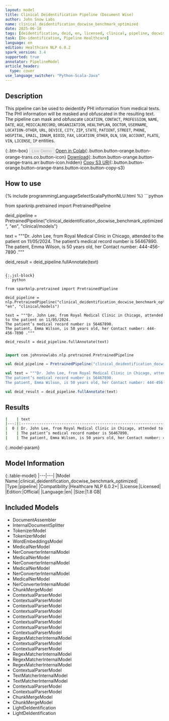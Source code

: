 ```yaml
---
layout: model
title: Clinical Deidentification Pipeline (Document Wise)
author: John Snow Labs
name: clinical_deidentification_docwise_benchmark_optimized
date: 2025-06-18
tags: [deidentification, deid, en, licensed, clinical, pipeline, docwise]
task: [De-identification, Pipeline Healthcare]
language: en
edition: Healthcare NLP 6.0.2
spark_version: 3.4
supported: true
annotator: PipelineModel
article_header:
  type: cover
use_language_switcher: "Python-Scala-Java"
---
```


## Description

This pipeline can be used to deidentify PHI information from medical texts. The PHI information will be masked and obfuscated in the resulting text.
The pipeline can mask and obfuscate `LOCATION`, `CONTACT`, `PROFESSION`, `NAME`, `DATE`, `AGE`, `MEDICALRECORD`, `ORGANIZATION`, `HEALTHPLAN`, `DOCTOR`, `USERNAME`,
`LOCATION-OTHER`, `URL`, `DEVICE`, `CITY`, `ZIP`, `STATE`, `PATIENT`, `STREET`, `PHONE`, `HOSPITAL`, `EMAIL`, `IDNUM`, `BIOID`, `FAX`, `LOCATION_OTHER`, `DLN`,
`SSN`, `ACCOUNT`, `PLATE`, `VIN`, `LICENSE`, `IP` entities.

{:.btn-box}
<button class="button button-orange" disabled>Live Demo</button>
[Open in Colab](https://colab.research.google.com/github/JohnSnowLabs/spark-nlp-workshop/blob/master/healthcare-nlp/07.0.Pretrained_Clinical_Pipelines.ipynb){:.button.button-orange.button-orange-trans.co.button-icon}
[Download](https://s3.amazonaws.com/auxdata.johnsnowlabs.com/clinical/models/clinical_deidentification_docwise_benchmark_optimized_en_6.0.2_3.4_1750270613664.zip){:.button.button-orange.button-orange-trans.arr.button-icon.hidden}
[Copy S3 URI](s3://auxdata.johnsnowlabs.com/clinical/models/clinical_deidentification_docwise_benchmark_optimized_en_6.0.2_3.4_1750270613664.zip){:.button.button-orange.button-orange-trans.button-icon.button-copy-s3}

## How to use



<div class="tabs-box" markdown="1">
{% include programmingLanguageSelectScalaPythonNLU.html %}
```python

from sparknlp.pretrained import PretrainedPipeline

deid_pipeline = PretrainedPipeline("clinical_deidentification_docwise_benchmark_optimized", "en", "clinical/models")

text = """Dr. John Lee, from Royal Medical Clinic in Chicago, attended to the patient on 11/05/2024.
The patient’s medical record number is 56467890.
The patient, Emma Wilson, is 50 years old, her Contact number: 444-456-7890 ."""

deid_result = deid_pipeline.fullAnnotate(text)


```

{:.jsl-block}
```python

from sparknlp.pretrained import PretrainedPipeline

deid_pipeline = nlp.PretrainedPipeline("clinical_deidentification_docwise_benchmark_optimized", "en", "clinical/models")

text = """Dr. John Lee, from Royal Medical Clinic in Chicago, attended to the patient on 11/05/2024.
The patient’s medical record number is 56467890.
The patient, Emma Wilson, is 50 years old, her Contact number: 444-456-7890 ."""

deid_result = deid_pipeline.fullAnnotate(text)

```
```scala

import com.johnsnowlabs.nlp.pretrained.PretrainedPipeline

val deid_pipeline = PretrainedPipeline("clinical_deidentification_docwise_benchmark_optimized", "en", "clinical/models")

val text = """Dr. John Lee, from Royal Medical Clinic in Chicago, attended to the patient on 11/05/2024.
The patient’s medical record number is 56467890.
The patient, Emma Wilson, is 50 years old, her Contact number: 444-456-7890 ."""

val deid_result = deid_pipeline.fullAnnotate(text)

```
</div>

## Results

```bash
|    | text                                                                                       | result                                                                                                                                                                                         | result                                                                                                                                                                                                                                |
|---:|:-------------------------------------------------------------------------------------------|:-----------------------------------------------------------------------------------------------------------------------------------------------------------------------------------------------|:--------------------------------------------------------------------------------------------------------------------------------------------------------------------------------------------------------------------------------------|
|  0 | Dr. John Lee, from Royal Medical Clinic in Chicago, attended to the patient on 11/05/2024. | ['Dr. <DOCTOR>, from <HOSPITAL> in <CITY>, attended to the patient on <DATE>.\nThe patient’s medical record number is <ID>.\nThe patient, <PATIENT>, is <AGE>, her Contact number: <PHONE> .'] | ['Dr. Valerie Aho, from Mercy Hospital Aurora in Berea, attended to the patient on 26/06/2024.\nThe patient’s medical record number is 78689012.\nThe patient, Johnathon Bunde, is 55 years old, her Contact number: 666-678-9012 .'] |
|    | The patient’s medical record number is 56467890.                                           |                                                                                                                                                                                                |                                                                                                                                                                                                                                       |
|    | The patient, Emma Wilson, is 50 years old, her Contact number: 444-456-7890 .              |                                                                                                                                                                                                |                                                                                                                                                                                                                                       |
```

{:.model-param}
## Model Information

{:.table-model}
|---|---|
|Model Name:|clinical_deidentification_docwise_benchmark_optimized|
|Type:|pipeline|
|Compatibility:|Healthcare NLP 6.0.2+|
|License:|Licensed|
|Edition:|Official|
|Language:|en|
|Size:|1.8 GB|

## Included Models

- DocumentAssembler
- InternalDocumentSplitter
- TokenizerModel
- TokenizerModel
- WordEmbeddingsModel
- MedicalNerModel
- NerConverterInternalModel
- MedicalNerModel
- NerConverterInternalModel
- MedicalNerModel
- NerConverterInternalModel
- MedicalNerModel
- NerConverterInternalModel
- ChunkMergeModel
- ContextualParserModel
- ContextualParserModel
- ContextualParserModel
- ContextualParserModel
- ContextualParserModel
- ContextualParserModel
- ContextualParserModel
- ContextualParserModel
- RegexMatcherInternalModel
- ContextualParserModel
- ContextualParserModel
- RegexMatcherInternalModel
- RegexMatcherInternalModel
- RegexMatcherInternalModel
- ContextualParserModel
- TextMatcherInternalModel
- TextMatcherInternalModel
- ContextualParserModel
- ContextualParserModel
- ChunkMergeModel
- ChunkMergeModel
- LightDeIdentification
- LightDeIdentification